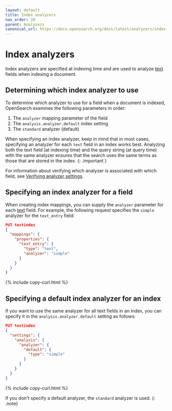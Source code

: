 ```yaml
---
layout: default
title: Index analyzers
nav_order: 20
parent: Analyzers
canonical_url: https://docs.opensearch.org/docs/latest/analyzers/index-analyzers/
---
```


# Index analyzers

Index analyzers are specified at indexing time and are used to analyze [text]({{site.url}}{{site.baseurl}}/field-types/supported-field-types/text/) fields when indexing a document.

## Determining which index analyzer to use

To determine which analyzer to use for a field when a document is indexed, OpenSearch examines the following parameters in order:

1. The `analyzer` mapping parameter of the field
1. The `analysis.analyzer.default` index setting
1. The `standard` analyzer (default)

When specifying an index analyzer, keep in mind that in most cases, specifying an analyzer for each `text` field in an index works best. Analyzing both the text field (at indexing time) and the query string (at query time) with the same analyzer ensures that the search uses the same terms as those that are stored in the index. 
{: .important }

For information about verifying which analyzer is associated with which field, see [Verifying analyzer settings]({{site.url}}{{site.baseurl}}/analyzers/index/#verifying-analyzer-settings).

## Specifying an index analyzer for a field

When creating index mappings, you can supply the `analyzer` parameter for each [text]({{site.url}}{{site.baseurl}}/field-types/supported-field-types/text/) field. For example, the following request specifies the `simple` analyzer for the `text_entry` field:

```json
PUT testindex
{
  "mappings": {
    "properties": {
      "text_entry": {
        "type": "text",
        "analyzer": "simple"
      }
    }
  }
}
```
{% include copy-curl.html %}

## Specifying a default index analyzer for an index

If you want to use the same analyzer for all text fields in an index, you can specify it in the `analysis.analyzer.default` setting as follows:

```json
PUT testindex
{
  "settings": {
    "analysis": {
      "analyzer": {
        "default": {
          "type": "simple"
        }
      }
    }
  }
}
```
{% include copy-curl.html %}

If you don't specify a default analyzer, the `standard` analyzer is used.
{: .note}

